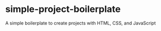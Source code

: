 # simple-project-boilerplate
A simple boilerplate to create projects with HTML, CSS, and JavaScript
